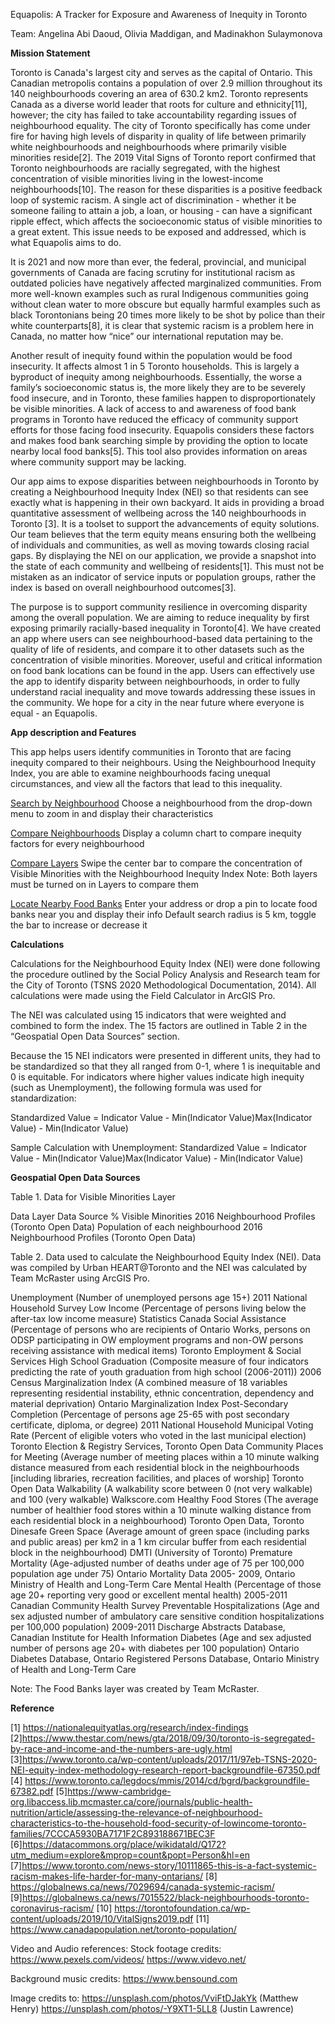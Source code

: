 Equapolis: A Tracker for Exposure and Awareness of Inequity in Toronto

Team: Angelina Abi Daoud, Olivia Maddigan, and Madinakhon Sulaymonova 

<b>Mission Statement</b>

Toronto is Canada's largest city and serves as the capital of Ontario. This Canadian metropolis contains a population of over 2.9 million throughout its 140 neighbourhoods covering an area of 630.2 km2. Toronto represents Canada as a diverse world leader that roots for culture and ethnicity[11], however; the city has failed to take accountability regarding issues of neighbourhood equality. The city of Toronto specifically has come under fire for having high levels of disparity in quality of life between primarily white neighbourhoods and neighbourhoods where primarily visible minorities reside[2]. The 2019 Vital Signs of Toronto report confirmed that Toronto neighbourhoods are racially segregated, with the highest concentration of visible minorities living in the lowest-income neighbourhoods[10]. The reason for these disparities is a positive feedback loop of systemic racism. A single act of discrimination - whether it be someone failing to attain a job, a loan, or housing - can have a significant ripple effect, which affects the socioeconomic status of visible minorities to a great extent. This issue needs to be exposed and addressed, which is what Equapolis aims to do.

It is 2021 and now more than ever, the federal, provincial, and municipal governments of Canada are facing scrutiny for institutional racism as outdated policies have negatively affected marginalized communities. From more well-known examples such as rural Indigenous communities going without clean water to more obscure but equally harmful examples such as black Torontonians being 20 times more likely to be shot by police than their white counterparts[8], it is clear that systemic racism is a problem here in Canada, no matter how “nice” our international reputation may be. 

Another result of inequity found within the population would be food insecurity. It affects almost 1 in 5 Toronto households. This is largely a byproduct of inequity among neighbourhoods. Essentially, the worse a family’s socioeconomic status is, the more likely they are to be severely food insecure, and in Toronto, these families happen to disproportionately be visible minorities. A lack of access to and awareness of food bank programs in Toronto have reduced the efficacy of community support efforts for those facing food insecurity. Equapolis considers these factors and makes food bank searching simple by providing the option to locate nearby local food banks[5]. This tool also provides information on areas where community support may be lacking.

Our app aims to expose disparities between neighbourhoods in Toronto by creating a Neighbourhood Inequity Index (NEI) so that residents can see exactly what is happening in their own backyard. It aids in providing a broad quantitative assessment of wellbeing across the 140 neighbourhoods in Toronto [3]. It is a toolset to support the advancements of equity solutions. Our team believes that the term equity means ensuring both the wellbeing of individuals and communities, as well as moving towards closing racial gaps. By displaying the NEI on our application, we provide a snapshot into  the state of each community and wellbeing of residents[1]. This must not be mistaken as an indicator of service inputs or population groups, rather the index is based on overall neighbourhood outcomes[3].

The purpose is to support community resilience in overcoming disparity among the overall population. We are aiming to reduce inequality by first exposing primarily racially-based inequality in Toronto[4]. We have created an app where users can see neighbourhood-based data pertaining to the quality of life of residents, and compare it to other datasets such as the concentration of visible minorities. Moreover, useful and critical information on food bank locations can be found in the app. Users can effectively use the app to identify disparity between neighbourhoods, in order to fully understand racial inequality and move towards addressing these issues in the community. We hope for a city in the near future where everyone is equal - an Equapolis. 

<b>App description and Features</b>

This app helps users identify communities in Toronto that are facing inequity compared to their neighbours. Using the Neighbourhood Inequity Index, you are able to examine neighbourhoods facing unequal circumstances, and view all the factors that lead to this inequality.

<u>Search by Neighbourhood</u>
Choose a neighbourhood from the drop-down menu to zoom in and display their characteristics

<u>Compare Neighbourhoods</u>
Display a column chart to compare inequity factors for every neighbourhood

<u>Compare Layers</u>
Swipe the center bar to compare the concentration of Visible Minorities with the Neighbourhood Inequity Index
Note: Both layers must be turned on in Layers to compare them 

<u>Locate Nearby Food Banks</u>
Enter your address or drop a pin to locate food banks near you and display their info
Default search radius is 5 km, toggle the bar to increase or decrease it

<b>Calculations</b>

Calculations for the Neighbourhood Equity Index (NEI) were done following the procedure outlined by the Social Policy Analysis and Research team for the City of Toronto (TSNS 2020 Methodological Documentation, 2014). All calculations were made using the Field Calculator in ArcGIS Pro.

The NEI was calculated using 15 indicators that were weighted and combined to form the index. The 15 factors are outlined in Table 2 in the “Geospatial Open Data Sources” section. 

Because the 15 NEI indicators were presented in different units, they had to be standardized so that they all ranged from 0-1, where 1 is inequitable and 0 is equitable. For indicators where higher values indicate high inequity (such as Unemployment), the following formula was used for standardization:

Standardized Value = Indicator Value - Min(Indicator Value)Max(Indicator Value) - Min(Indicator Value)


Sample Calculation with Unemployment:
Standardized Value = Indicator Value - Min(Indicator Value)Max(Indicator Value) - Min(Indicator Value)


<b>Geospatial Open Data Sources</b>

Table 1. Data for Visible Minorities Layer

Data Layer
Data Source
% Visible Minorities
2016 Neighbourhood Profiles (Toronto Open Data)
Population of each neighbourhood
2016 Neighbourhood Profiles (Toronto Open Data)



Table 2. Data used to calculate the Neighbourhood Equity Index (NEI). Data was compiled by Urban HEART@Toronto and the NEI was calculated by Team McRaster using ArcGIS Pro.

Unemployment
(Number of unemployed persons age 15+)
2011 National Household Survey
Low Income
(Percentage of persons living below the after-tax low income measure)
Statistics Canada
Social Assistance
(Percentage of persons who are recipients of Ontario Works, persons on ODSP participating in OW employment programs and non-OW persons receiving assistance with medical items)
Toronto Employment & Social Services
High School Graduation
(Composite measure of four indicators predicting the rate of youth graduation from high school (2006-2011))
2006 Census
Marginalization Index 
(A combined measure of 18 variables representing residential instability, ethnic concentration, dependency and material deprivation)
Ontario Marginalization Index
Post-Secondary Completion (Percentage of persons age 25-65 with post secondary certificate, diploma, or degree)
2011 National Household
Municipal Voting Rate
(Percent of eligible voters who voted in the last municipal election)
Toronto Election & Registry Services, Toronto Open Data
Community Places for Meeting 
(Average number of meeting places within a 10 minute walking distance measured from each residential block in the neighbourhoods [including libraries, recreation facilities, and places of worship]
Toronto Open Data
Walkability 
(A walkability score between 0 (not very walkable) and 100 (very walkable)
Walkscore.com
Healthy Food Stores 
(The average number of healthier food stores within a 10 minute walking distance from each residential block in a neighbourhood)
Toronto Open Data, Toronto Dinesafe
Green Space 
(Average amount of green space (including parks and public areas) per km2 in a 1 km circular buffer from each residential block in the neighbourhood)
DMTI (University of Toronto) 
Premature Mortality
(Age-adjusted number of deaths under age of 75 per 100,000 population age under 75)
Ontario Mortality Data 2005- 2009, Ontario Ministry of Health and Long-Term Care
Mental Health
(Percentage of those age 20+ reporting very good or excellent mental health)
2005-2011 Canadian Community Health Survey
Preventable Hospitalizations
(Age and sex adjusted number of ambulatory care sensitive condition hospitalizations per 100,000 population)
2009-2011 Discharge Abstracts Database, Canadian Institute for Health Information
Diabetes
(Age and sex adjusted number of persons age 20+ with diabetes per 100 population)
Ontario Diabetes Database, Ontario Registered Persons Database, Ontario Ministry of Health and Long-Term Care


Note: The Food Banks layer was created by Team McRaster.

<b>Reference</b>

[1] https://nationalequityatlas.org/research/index-findings 
[2]https://www.thestar.com/news/gta/2018/09/30/toronto-is-segregated-by-race-and-income-and-the-numbers-are-ugly.html 
[3]https://www.toronto.ca/wp-content/uploads/2017/11/97eb-TSNS-2020-NEI-equity-index-methodology-research-report-backgroundfile-67350.pdf 
[4] https://www.toronto.ca/legdocs/mmis/2014/cd/bgrd/backgroundfile-67382.pdf 
[5]https://www-cambridge-org.libaccess.lib.mcmaster.ca/core/journals/public-health-nutrition/article/assessing-the-relevance-of-neighbourhood-characteristics-to-the-household-food-security-of-lowincome-toronto-families/7CCCA5930BA7171F2C893188671BEC3F 
[6]https://datacommons.org/place/wikidataId/Q172?utm_medium=explore&mprop=count&popt=Person&hl=en 
[7]https://www.toronto.com/news-story/10111865-this-is-a-fact-systemic-racism-makes-life-harder-for-many-ontarians/
[8] https://globalnews.ca/news/7029694/canada-systemic-racism/
[9]https://globalnews.ca/news/7015522/black-neighbourhoods-toronto-coronavirus-racism/
[10] https://torontofoundation.ca/wp-content/uploads/2019/10/VitalSigns2019.pdf
[11] https://www.canadapopulation.net/toronto-population/ 

Video and Audio references:
Stock footage credits: 
https://www.pexels.com/videos/
https://www.videvo.net/ 

Background music credits: 
https://www.bensound.com 

Image credits to: 
https://unsplash.com/photos/VviFtDJakYk (Matthew Henry) 
https://unsplash.com/photos/-Y9XT1-5LL8 (Justin Lawrence)
